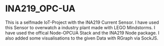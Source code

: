 # INA219_OPC-UA
This is a selfmade IoT-Project with the INA219 Current Sensor. I have used this Sensor to overwatch a industry plant made with LEGO Mindstorms. I have used the offical Node-OPCUA Stack and the INA219 Node package. I also added some visualisations to the given Data with RGraph via SockJS.

